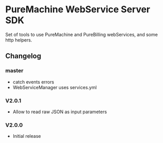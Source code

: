 # PureMachine WebService Server SDK

Set of tools to use PureMachine and PureBilling webServices, and some http helpers.

## Changelog

### master

- catch events errors
- WebServiceManager uses services.yml

### V2.0.1

- Allow to read raw JSON as input parameters

### V2.0.0

- Initial release
